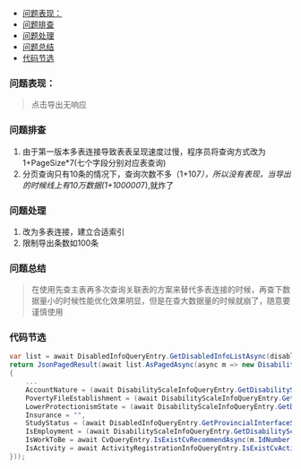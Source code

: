 - [问题表现：](#%E9%97%AE%E9%A2%98%E8%A1%A8%E7%8E%B0)
- [问题排查](#%E9%97%AE%E9%A2%98%E6%8E%92%E6%9F%A5)
- [问题处理](#%E9%97%AE%E9%A2%98%E5%A4%84%E7%90%86)
- [问题总结](#%E9%97%AE%E9%A2%98%E6%80%BB%E7%BB%93)
- [代码节选](#%E4%BB%A3%E7%A0%81%E8%8A%82%E9%80%89)

### 问题表现：
> 点击导出无响应

### 问题排查
1. 由于第一版本多表连接导致表表呈现速度过慢，程序员将查询方式改为 1+PageSize*7(七个字段分别对应表查询)
2. 分页查询只有10条的情况下，查询次数不多（1+10*7），所以没有表现，当导出的时候线上有10万数据(1+100000*7),就炸了

### 问题处理
1. 改为多表连接，建立合适索引
2. 限制导出条数如100条
   
### 问题总结
> 在使用先查主表再多次查询关联表的方案来替代多表连接的时候，再查下数据量小的时候性能优化效果明显，但是在查大数据量的时候就崩了，随意要谨慎使用

### 代码节选
```csharp
var list = await DisabledInfoQueryEntry.GetDisabledInfoListAsync(disabledInfoPageQueryFilter);
return JsonPagedResult(await list.AsPagedAsync(async m => new DisabilityInfoModel()
{
    ...
    AccountNature = (await DisabilityScaleInfoQueryEntry.GetDisabilityScaleInfoByIdNumberAsync(m.IdNumber))?.R3?.GetDescription() ?? "暂无数据",
    PovertyFileEstablishment = (await DisabilityScaleInfoQueryEntry.GetDisabilityScaleInfoByIdNumberAsync(m.IdNumber))?.R10.TextToEnumList(typeof(PovertyFileEstablishment)).Join(',') ?? "暂无数据",
    LowerProtectionismState = (await DisabilityScaleInfoQueryEntry.GetDisabilityScaleInfoByIdNumberAsync(m.IdNumber))?.R8?.GetDescription() ?? "暂无数据",
    Insurance = "",
    StudyStatus = (await DisabledInfoQueryEntry.GetProvincialInterfaceSchoolInfoByIdNumberAsync(m.IdNumber))?.StudyStatus?.GetDescription() ?? "暂无数据",
    IsEmployment = (await DisabilityScaleInfoQueryEntry.GetDisabilityScaleInfoByIdNumberAsync(m.IdNumber))?.R16?.GetDescription() ?? "暂无数据",
    IsWorkToBe = await CvQueryEntry.IsExistCvRecommendAsync(m.IdNumber) ? "有" : "无",
    IsActivity = await ActivityRegistrationInfoQueryEntry.IsExistCvActivityAsync(m.IdNumber) ? "有" : "无"
}));

```            